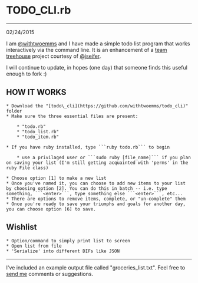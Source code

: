 # TODO\_CLI.rb
---
02/24/2015


I am [@withtwoemms](https://twitter.com/withtwoemms) and I have made a simple todo list program that works interactively via the command line. It is an enhancement of a [team treehouse](http://teamtreehouse.com) project courtesy of [@jseifer](https://twitter.com/jseifer).

I will continue to update, in hopes (one day) that someone finds this useful enough to fork :)


## HOW IT WORKS

    * Download the "[todo\_cli](https://github.com/withtwoemms/todo_cli)" folder
    * Make sure the three essential files are present:

        * "todo.rb"
        * "todo_list.rb"
        * "todo_item.rb"

    * If you have ruby installed, type ```ruby todo.rb``` to begin

        * use a privilaged user or ```sudo ruby [file_name]``` if you plan on saving your list (I'm still getting acquainted with 'perms' in the ruby File class)

    * Choose option [1] to make a new list
    * Once you've named it, you can choose to add new items to your list by choosing option [2]. You can do this in batch -- i.e. type something, ```<enter>```, type something else ```<enter>```, etc...
    * There are options to remove items, complete, or "un-complete" them
    * Once you're ready to save your triumphs and goals for another day, you can choose option [6] to save. 

## Wishlist

    * Option/command to simply print list to screen
    * Open list from file
    * 'Serialize' into different DIFs like JSON

---
I've included an example output file called "groceries\_list.txt". Feel free to [send me](mailto:withtwoemms@gmail.com) comments or suggestions.
